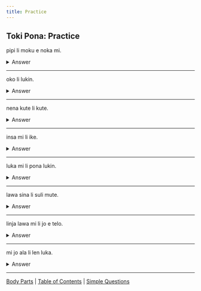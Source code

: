 ```yaml
---
title: Practice
---
```


## Toki Pona: Practice

pipi li moku e noka mi.
<details>
    <summary>Answer</summary>
    The insect bit my foot
</details>

---

oko li lukin.
<details>
    <summary>Answer</summary>
The eye sees.
</details>

---

nena kute li kute.
<details>
<summary>Answer</summary>
The ear hears.
</details>

---

insa mi li ike.
<details>
<summary>Answer</summary>
My stomach is bad.
</details>

---

luka mi li pona lukin.
<details>
<summary>Answer</summary>
My arms look good.
</details>

---

lawa sina li suli mute.
<details>
<summary>Answer</summary>
Your head is very big.
</details>

---

linja lawa mi li jo e telo.
<details>
<summary>Answer</summary>
My hair is wet.
</details>

---

mi jo ala li len luka.
<details>
<summary>Answer</summary>
I don't have any gloves.
</details>

---

[Body Parts](26sijelo.md) | [Table of Contents](toc.md) | [Simple Questions](28SimpleQuestions.md)
